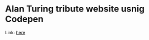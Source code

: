 # Alan Turing tribute website usnig Codepen
Link: [here](https://codepen.io/adityapokharel/full/aEMvae/)
